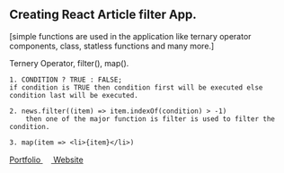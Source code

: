 ## Creating React Article filter App.


[simple functions are used in the application like ternary operator components, class, statless functions and many more.]


Ternery Operator, filter(), map().
    
    1. CONDITION ? TRUE : FALSE;
    if condition is TRUE then condition first will be executed else condition last will be executed.

    2. news.filter((item) => item.indexOf(condition) > -1)
        then one of the major function is filter is used to filter the condition.
    
    3. map(item => <li>{item}</li>)
    



<a href ="http://codewithdeepak.in">Portfolio <img src="https://th.bing.com/th/id/R.89781f9d1ea6d60175e44db9efbf2a9e?rik=yIUR2R9%2fnfMhfw&riu=http%3a%2f%2fcdn.onlinewebfonts.com%2fsvg%2fimg_182200.png&ehk=2Pz75MY3sXwx6RivP%2buKpX6yGmZTFa%2bXcjnvs%2bisWxk%3d&risl=&pid=ImgRaw&r=0" height="15px" width="15px"> Website</a>
